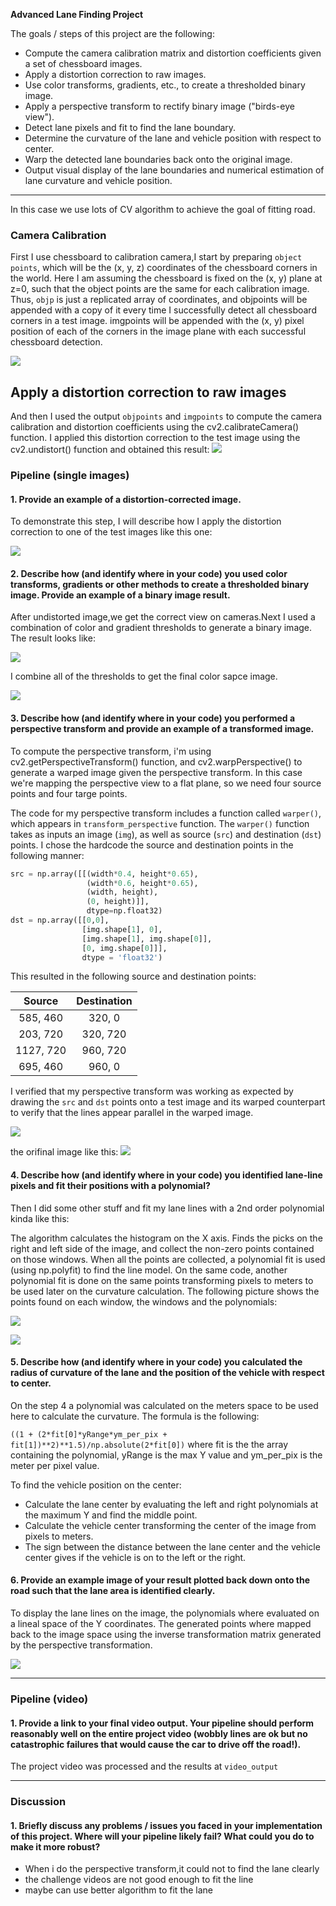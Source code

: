 **Advanced Lane Finding Project**

The goals / steps of this project are the following:

* Compute the camera calibration matrix and distortion coefficients given a set of chessboard images.
* Apply a distortion correction to raw images.
* Use color transforms, gradients, etc., to create a thresholded binary image.
* Apply a perspective transform to rectify binary image ("birds-eye view").
* Detect lane pixels and fit to find the lane boundary.
* Determine the curvature of the lane and vehicle position with respect to center.
* Warp the detected lane boundaries back onto the original image.
* Output visual display of the lane boundaries and numerical estimation of lane curvature and vehicle position.

---
In this case we use lots of CV algorithm to achieve the goal of fitting road.
### Camera Calibration

First I use chessboard to calibration camera,I start by preparing `object points`, which will be the (x, y, z) coordinates of the chessboard corners in the world. Here I am assuming the chessboard is fixed on the (x, y) plane at z=0, such that the object points are the same for each calibration image. Thus, `objp` is just a replicated array of coordinates, and objpoints will be appended with a copy of it every time I successfully detect all chessboard corners in a test image. imgpoints will be appended with the (x, y) pixel position of each of the corners in the image plane with each successful chessboard detection.

![](https://i.imgur.com/VCTVjHg.png)

## Apply a distortion correction to raw images
And then I used the output `objpoints` and `imgpoints` to compute the camera calibration and distortion coefficients using the cv2.calibrateCamera() function. I applied this distortion correction to the test image using the cv2.undistort() function and obtained this result:
![](https://i.imgur.com/0FU9Msr.png)

### Pipeline (single images)

#### 1. Provide an example of a distortion-corrected image.
To demonstrate this step, I will describe how I apply the distortion correction to one of the test images like this one:

![](https://i.imgur.com/JOmGCcQ.png)



#### 2. Describe how (and identify where in your code) you used color transforms, gradients or other methods to create a thresholded binary image.  Provide an example of a binary image result.

After undistorted image,we get the correct view on cameras.Next I used a combination of color and gradient thresholds to generate a binary image.
The result looks like:

![](https://i.imgur.com/1bwnTyF.png)

I combine all of the thresholds to get the final color sapce image.

![](https://i.imgur.com/Xu21hSj.png)

#### 3. Describe how (and identify where in your code) you performed a perspective transform and provide an example of a transformed image.

To compute the perspective transform, i'm using cv2.getPerspectiveTransform() function, and cv2.warpPerspective() to generate a warped image given the perspective transform. In this case we're mapping the perspective view to a flat plane, so we need four source points and four targe points.


The code for my perspective transform includes a function called `warper()`, which appears in `transform_perspective` function.  The `warper()` function takes as inputs an image (`img`), as well as source (`src`) and destination (`dst`) points.  I chose the hardcode the source and destination points in the following manner:

```python
src = np.array([[(width*0.4, height*0.65),
                 (width*0.6, height*0.65),
                 (width, height),
                 (0, height)]], 
                 dtype=np.float32)
dst = np.array([[0,0], 
                [img.shape[1], 0], 
                [img.shape[1], img.shape[0]],
                [0, img.shape[0]]],
                dtype = 'float32')
```
This resulted in the following source and destination points:

| Source        | Destination   | 
|:-------------:|:-------------:| 
| 585, 460      | 320, 0        | 
| 203, 720      | 320, 720      |
| 1127, 720     | 960, 720      |
| 695, 460      | 960, 0        |
I verified that my perspective transform was working as expected by drawing the `src` and `dst` points onto a test image and its warped counterpart to verify that the lines appear parallel in the warped image.

![](https://i.imgur.com/lVen7s3.png)

the orifinal image like this:
![](https://i.imgur.com/tRMSVp0.png)

#### 4. Describe how (and identify where in your code) you identified lane-line pixels and fit their positions with a polynomial?

Then I did some other stuff and fit my lane lines with a 2nd order polynomial kinda like this:

The algorithm calculates the histogram on the X axis. Finds the picks on the right and left side of the image, and collect the non-zero points contained on those windows. When all the points are collected, a polynomial fit is used (using np.polyfit) to find the line model. On the same code, another polynomial fit is done on the same points transforming pixels to meters to be used later on the curvature calculation. The following picture shows the points found on each window, the windows and the polynomials:

![](https://i.imgur.com/LfNPWH2.png)

![](https://i.imgur.com/6VD9me1.png)



#### 5. Describe how (and identify where in your code) you calculated the radius of curvature of the lane and the position of the vehicle with respect to center.

On the step 4 a polynomial was calculated on the meters space to be used here to calculate the curvature. The formula is the following:

`((1 + (2*fit[0]*yRange*ym_per_pix + fit[1])**2)**1.5)/np.absolute(2*fit[0])`
where fit is the the array containing the polynomial, yRange is the max Y value and ym_per_pix is the meter per pixel value.

To find the vehicle position on the center:

- Calculate the lane center by evaluating the left and right polynomials at the maximum Y and find the middle point.
- Calculate the vehicle center transforming the center of the image from pixels to meters.
- The sign between the distance between the lane center and the vehicle center gives if the vehicle is on to the left or the right.

#### 6. Provide an example image of your result plotted back down onto the road such that the lane area is identified clearly.

To display the lane lines on the image, the polynomials where evaluated on a lineal space of the Y coordinates. The generated points where mapped back to the image space using the inverse transformation matrix generated by the perspective transformation.

![](https://i.imgur.com/yoCUueP.png)


---

### Pipeline (video)

#### 1. Provide a link to your final video output.  Your pipeline should perform reasonably well on the entire project video (wobbly lines are ok but no catastrophic failures that would cause the car to drive off the road!).

The project video was processed and the results at `video_output`

---

### Discussion

#### 1. Briefly discuss any problems / issues you faced in your implementation of this project.  Where will your pipeline likely fail?  What could you do to make it more robust?
- When i do the perspective transform,it could not to find the lane clearly
- the challenge videos are not good enough to fit the line
- maybe can use better algorithm to fit the lane
